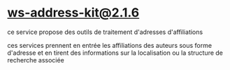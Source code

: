 # ws-address-kit@2.1.6

ce service propose des outils de traitement d'adresses d'affiliations

ces services prennent en entrée les affiliations des auteurs sous forme d'adresse et en tirent des informations sur la localisation ou la structure de recherche associée
